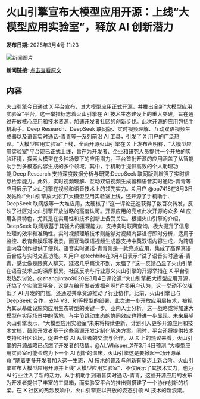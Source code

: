 # 火山引擎宣布大模型应用开源：上线“大模型应用实验室”，释放 AI 创新潜力

**发布日期**: 2025年3月4号 11:23

![新闻图片](https://pic.chinaz.com/picmap/202005281122410662_97.jpg)

**新闻链接**: [点击查看原文](https://www.aibase.com/zh/news/15920)

## 内容

火山引擎今日通过 X 平台宣布，其大模型应用正式开源，并推出全新“大模型应用实验室”平台。这一举措标志着火山引擎在 AI 技术生态建设上的重大突破，旨在通过开放核心应用和技术资源，加速开发者社区的创新步伐。此次开源的应用包括手机助手、Deep Research、DeepSeek 联网版、实时视频理解、互动双语视频生成器以及语音实时通话-青青等一系列前沿 AI 工具，引发了 X 用户的广泛热议。“大模型应用实验室”上线，全面开源火山引擎在 X 上发布声明称，“大模型应用实验室”平台现已正式上线，旨在为开发者、企业和研究人员提供一个开放的实验环境，探索大模型在多种场景下的应用潜力。平台首批开源的应用涵盖了从智能助手到多模态内容生成的多个领域。其中，手机助手提供高效的个人助理功能;Deep Research 支持深度数据分析与研究;DeepSeek 联网版则增强了实时信息检索能力。此外，实时视频理解、互动双语视频生成器和语音实时通话-青青等应用展示了火山引擎在视频和语音技术上的领先实力。X 用户 @op7418在3月3日发帖称:“火山引擎放大招了!大模型应用实验室上线，还开源了手机助手、DeepSeek 联网版等一大堆应用，太硬核了!”这一评论迅速获得了数百次转发，反映了社区对火山引擎开放战略的高度认可。开源应用的亮点此次开源的众多 AI 应用各具特色，尤其是在实用性和技术创新上备受关注。根据火山引擎的介绍，DeepSeek 联网版基于其强大的推理能力，支持实时联网查询，极大提升了信息处理的效率和准确性。实时视频理解技术则能够对视频内容进行即时分析，适用于监控、教育和娱乐等场景。而互动双语视频生成器支持中英双语内容生成，为跨语言内容创作提供了便利。语音实时通话-青青则是一款亮点应用，集成了高保真语音合成与实时交互功能。X 用户 @techbite在3月4日表示:“试了语音实时通话-青青，感觉像是跟真人聊天，延迟几乎察觉不到，太强了!”这一反馈凸显了火山引擎在语音技术上的深厚积累。社区反响与行业意义火山引擎的开源举措在 X 平台引发热烈讨论。@zhangjintao9020在3月4日评论道:“火山引擎把大模型应用开源，还搞了个实验室平台，这是在给开发者发福利啊!”许多用户认为，这一举动不仅降低了 AI 开发的门槛，还通过共享资源推动了行业协作。此前，火山引擎已与 DeepSeek 合作，支持 V3、R1等模型的部署，此次进一步开放应用层技术，被视为其从基础设施向应用生态转型的关键一步。业内人士分析，这一战略或将加速大模型在实际场景中的落地，与字节跳动生态的协同效应也将进一步显现。未来展望火山引擎表示，“大模型应用实验室”未来将持续更新，计划引入更多开源应用和技术文档，鼓励开发者基于这些资源开发定制化解决方案。同时，平台还将提供技术支持和社区论坛，促进全球 AI 从业者的交流与合作。从 X 上的热议来看，火山引擎的开源战略已点燃了开发者的热情。@AI_Whisper_X在3月4日预测:“大模型应用实验室可能会成为下一个 AI 创新的温床，火山引擎这是要掀起一场开源革命!”随着更多开发者加入这一生态，AI 技术的普及与创新有望迈上新台阶。火山引擎宣布大模型应用开源并上线“大模型应用实验室”，不仅展示了其技术实力，也为 AI 行业注入了新的活力。从手机助手到语音实时通话-青青，这些开源应用的发布为开发者提供了丰富的工具箱，而实验室平台的推出则搭建了一个协作创新的桥梁。在 X 社区的热烈反响中，火山引擎正以开放的姿态引领 AI 技术的新浪潮。
